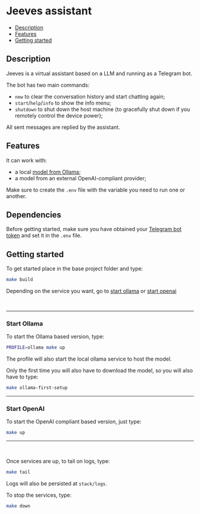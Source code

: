 # Jeeves assistant

- [Description](#description)
- [Features](#features)
- [Getting started](#getting-started)


## Description
Jeeves is a virtual assistant based on a LLM and running as a Telegram bot.

The bot has two main commands:
- `new` to clear the conversation history and start chatting again;
- `start`/`help`/`info` to show the info menu;
- `shutdown` to shut down the host machine (to gracefully shut down if you remotely control the device power);

All sent messages are replied by the assistant.

## Features

It can work with:
- a local [model from Ollama](https://ollama.com/library);
- a model from an external OpenAI-compliant provider;

Make sure to create the `.env` file with the variable you need to run one or another.

## Dependencies

Before getting started, make sure you have obtained your [Telegram bot token](https://core.telegram.org/bots/tutorial) and set it in the `.env` file.

## Getting started

To get started place in the base project folder and type:
```sh
make build
```

Depending on the service you want, go to [start ollama](#start-ollama) or [start openai](#start-openai)

<br>

---
### Start Ollama
To start the Ollama based version, type:

```sh
PROFILE=ollama make up
```
The profile will also start the local ollama service to host the model.

Only the first time you will also have to download the model, so you will also have to type:
```sh
make ollama-first-setup
```

---

### Start OpenAI

To start the OpenAI compliant based version, just type:
```sh
make up
```

---
<br>

Once services are up, to tail on logs, type:
```sh
make tail
```

Logs will also be persisted at `stack/logs`.

To stop the services, type:
```sh
make down
```
